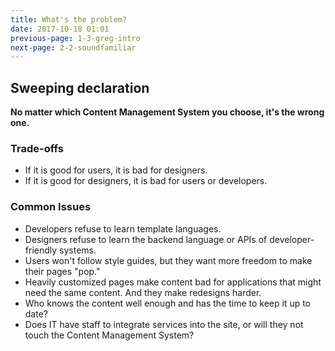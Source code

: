 ```yaml
---
title: What's the problem?
date: 2017-10-18 01:01
previous-page: 1-3-greg-intro
next-page: 2-2-soundfamiliar
---
```


## Sweeping declaration

**No matter which Content Management System you choose, it's the wrong one.**

### Trade-offs

- If it is good for users, it is bad for designers.
- If it is good for designers, it is bad for users or developers.

### Common Issues

- Developers refuse to learn template languages.
- Designers refuse to learn the backend language or APIs of developer-friendly systems.
- Users won't follow style guides, but they want more freedom to make their pages "pop."
- Heavily customized pages make content bad for applications that might need the same content. And they make redesigns harder.
- Who knows the content well enough and has the time to keep it up to date?
- Does IT have staff to integrate services into the site, or will they not touch the Content Management System?
